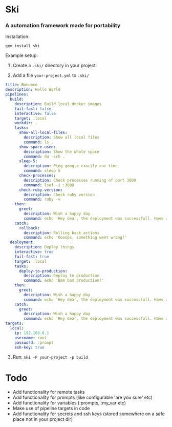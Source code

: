 # Ski
### A automation framework made for portability

Installation:

`gem install ski`

Example setup:

1. Create a `.ski/` directory in your project.

2. Add a file `your-project.yml` to `.ski/`

``` yaml
title: Bonumco
description: Hello World
pipelines:
  build:
    description: Build local docker images
    fail-fast: false
    interactive: false
    target: :local
    workdir: .
    tasks:
      show-all-local-files:
        description: Show all local files
        command: ls .
      show-space-used:
        description: Show the whole space
        command: du -sch .
      sleep-5:
        description: Ping google exactly one time
        command: sleep 5
      check-processes:
        description: Check processes running of port 3000
        command: lsof -i :3000
      check-ruby-version:
        description: Check ruby version
        command: ruby -v
    then:
      greet:
        description: Wish a happy day
        command: echo 'Hey dear, the deployment was successfull. Have a nice day! :)'
    catch:
      rollback:
        description: Rolling back actions
        command: echo 'Oooops, something went wrong!'
  deployment:
    description: Deploy things
    interactive: true
    fail-fast: true
    target: :local
    tasks:
      deploy-to-production:
        description: Deploy to production
        command: echo 'Bam bam production!'
    then:
      greet:
        description: Wish a happy day
        command: echo 'Hey dear, the deployment was successfull. Have a nice day! :)'
    catch:
      greet:
        description: Wish a happy day
        command: echo 'Hey dear, the deployment was successfull. Have a nice day! :)'
targets:
  local:
    ip: 192.168.0.1
    username: root
    password: :prompt
    ssh-key: true
```

3. Run:
`ski -P your-project -p build`

# Todo

* Add functionality for remote tasks
* Add functionality for prompts (like configurable 'are you sure' etc)
* Add functionality for variables (:prompts, :my_var etc)
* Make use of pipeline targets in code
* Add functionality for secrets and ssh keys (stored somewhere on a safe place not in your project dir)